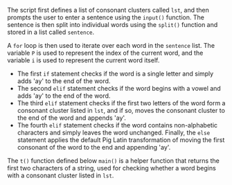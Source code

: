 The script first defines a list of consonant clusters called `lst`, and then prompts the user to enter a sentence using the `input()` function. The sentence is then split into individual words using the `split()` function and stored in a list called `sentence`.

A `for` loop is then used to iterate over each word in the `sentence` list. The variable `P` is used to represent the index of the current word, and the variable `i` is used to represent the current word itself. 

- The first `if` statement checks if the word is a single letter and simply adds 'ay' to the end of the word. 
- The second `elif` statement checks if the word begins with a vowel and adds 'ay' to the end of the word. 
- The third `elif` statement checks if the first two letters of the word form a consonant cluster listed in `lst`, and if so, moves the consonant cluster to the end of the word and appends 'ay'. 
- The fourth `elif` statement checks if the word contains non-alphabetic characters and simply leaves the word unchanged. Finally, the `else` statement applies the default Pig Latin transformation of moving the first consonant of the word to the end and appending 'ay'.

The `t()` function defined below `main()` is a helper function that returns the first two characters of a string, used for checking whether a word begins with a consonant cluster listed in `lst`.
